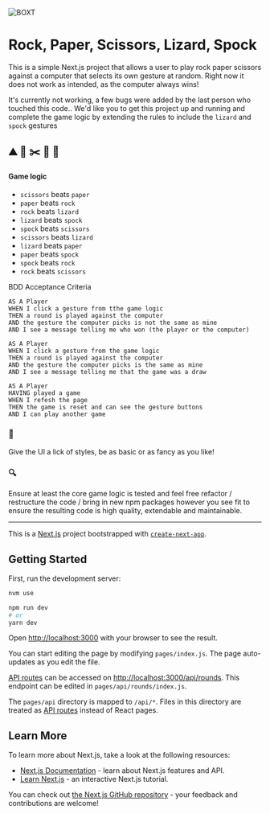 ![BOXT](https://bit.ly/3doa9mZ)

# Rock, Paper, Scissors, Lizard, Spock

This is a simple Next.js project that allows a user to play rock paper scissors against a computer that selects its own gesture at random.
Right now it does not work as intended, as the computer always wins!

It's currently not working, a few bugs were added by the last person who touched this code..
We'd like you to get this project up and running and complete the game logic by extending the rules to include the `lizard` and `spock` gestures



## ⛰️ 🧻 ✂️ 🦎 🖖


#### Game logic
- `scissors` beats `paper`
- `paper` beats `rock`
- `rock` beats `lizard`
- `lizard` beats `spock`
- `spock` beats `scissors`
- `scissors` beats `lizard`
- `lizard` beats `paper`
- `paper` beats `spock`
- `spock` beats `rock`
- `rock` beats `scissors`

BDD Acceptance Criteria

```
AS A Player
WHEN I click a gesture from tthe game logic
THEN a round is played against the computer
AND the gesture the computer picks is not the same as mine
AND I see a message telling me who won (the player or the computer)
```

```
AS A Player
WHEN I click a gesture from the game logic
THEN a round is played against the computer
AND the gesture the computer picks is the same as mine
AND I see a message telling me that the game was a draw
```

```
AS A Player
HAVING played a game
WHEN I refesh the page
THEN the game is reset and can see the gesture buttons
AND I can play another game
```

### 💅
Give the UI a lick of styles, be as basic or as fancy as you like!

### 🔍

Ensure at least the core game logic is tested and feel free refactor / restructure the code / bring in new npm packages however you see fit to ensure the resulting code is high quality, extendable and maintainable.

---


This is a [Next.js](https://nextjs.org/) project bootstrapped with [`create-next-app`](https://github.com/vercel/next.js/tree/canary/packages/create-next-app).

## Getting Started

First, run the development server:

```bash
nvm use

npm run dev
# or
yarn dev
```

Open [http://localhost:3000](http://localhost:3000) with your browser to see the result.

You can start editing the page by modifying `pages/index.js`. The page auto-updates as you edit the file.

[API routes](https://nextjs.org/docs/api-routes/introduction) can be accessed on [http://localhost:3000/api/rounds](http://localhost:3000/api/rounds). This endpoint can be edited in `pages/api/rounds/index.js`.

The `pages/api` directory is mapped to `/api/*`. Files in this directory are treated as [API routes](https://nextjs.org/docs/api-routes/introduction) instead of React pages.

## Learn More

To learn more about Next.js, take a look at the following resources:

- [Next.js Documentation](https://nextjs.org/docs) - learn about Next.js features and API.
- [Learn Next.js](https://nextjs.org/learn) - an interactive Next.js tutorial.

You can check out [the Next.js GitHub repository](https://github.com/vercel/next.js/) - your feedback and contributions are welcome!
